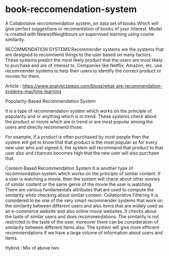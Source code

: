 # book-reccomendation-system

A Collabotaive reccommendation system, on data set of books.Which will give perfect suggestions or recomentation of books of your interest. Model is created with NearestNeighbours un supervised learning using cosine similarity.

RECOMMENDATION SYSTEMS
Recommender systems are the systems that are designed to recommend things to the user based on many factors. These systems predict the most likely product that the users are most likely to purchase and are of interest to. Companies like Netflix, Amazon, etc. use recommender systems to help their users to identify the correct product or movies for them. 
 
Article : https://www.analyticssteps.com/blogs/what-are-recommendation-systems-machine-learning
 
Popularity-Based Recommendation System
 
It is a type of recommendation system which works on the principle of popularity and or anything which is in trend. These systems check about the product or movie which are in trend or are most popular among the users and directly recommend those.
 
For example, if a product is often purchased by most people then the system will get to know that that product is the most popular so for every new user who just signed it, the system will recommend that product to that user also and chances becomes high that the new user will also purchase that.
 
Content-Based Recommendation System
It is another type of recommendation system which works on the principle of similar content. If a user is watching a movie, then the system will check about other movies of similar content or the same genre of the movie the user is watching. There are various fundamentals attributes that are used to compute the similarity while checking about similar content. 
Collaborative Filtering
It is considered to be one of the very smart recommender systems that work on the similarity between different users and also items that are widely used as an e-commerce website and also online movie websites. It checks about the taste of similar users and does recommendations. 
 The similarity is not restricted to the taste of the user, moreover there can be consideration of similarity between different items also. The system will give more efficient recommendations if we have a large volume of information about users and items.

Hybrid : Mix of above two
